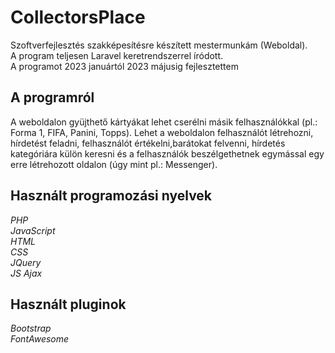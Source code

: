 # CollectorsPlace
Szoftverfejlesztés szakképesítésre készített mestermunkám (Weboldal).<br />
A program teljesen Laravel keretrendszerrel íródott.<br />
A programot 2023 januártól 2023 májusig fejlesztettem

## A programról
A weboldalon gyüjthető kártyákat lehet cserélni másik felhasználókkal (pl.: Forma 1, FIFA, Panini, Topps). Lehet a weboldalon felhasználót létrehozni, hírdetést feladni, felhasználót értékelni,barátokat felvenni, hírdetés kategóriára külön keresni és a felhasználók beszélgethetnek egymással egy erre létrehozott oldalon (úgy mint pl.: Messenger).

## Használt programozási nyelvek
_PHP_<br />
_JavaScript_<br />
_HTML_<br />
_CSS_<br />
_JQuery_<br />
_JS Ajax_<br />

## Használt pluginok
_Bootstrap_<br />
_FontAwesome_
